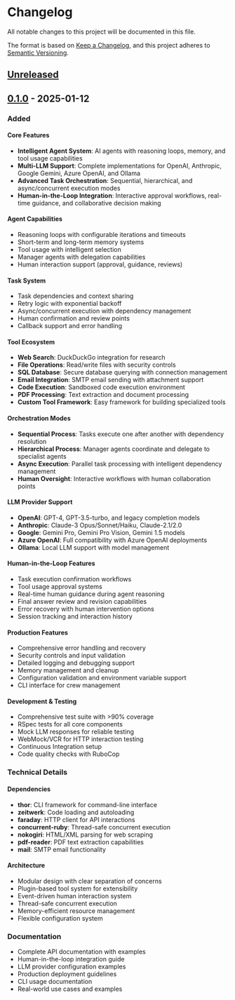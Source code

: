 # Changelog

All notable changes to this project will be documented in this file.

The format is based on [Keep a Changelog](https://keepachangelog.com/en/1.0.0/),
and this project adheres to [Semantic Versioning](https://semver.org/spec/v2.0.0.html).

## [Unreleased]

## [0.1.0] - 2025-01-12

### Added

#### Core Features
- **Intelligent Agent System**: AI agents with reasoning loops, memory, and tool usage capabilities
- **Multi-LLM Support**: Complete implementations for OpenAI, Anthropic, Google Gemini, Azure OpenAI, and Ollama
- **Advanced Task Orchestration**: Sequential, hierarchical, and async/concurrent execution modes
- **Human-in-the-Loop Integration**: Interactive approval workflows, real-time guidance, and collaborative decision making

#### Agent Capabilities
- Reasoning loops with configurable iterations and timeouts
- Short-term and long-term memory systems
- Tool usage with intelligent selection
- Manager agents with delegation capabilities
- Human interaction support (approval, guidance, reviews)

#### Task System
- Task dependencies and context sharing
- Retry logic with exponential backoff
- Async/concurrent execution with dependency management
- Human confirmation and review points
- Callback support and error handling

#### Tool Ecosystem
- **Web Search**: DuckDuckGo integration for research
- **File Operations**: Read/write files with security controls
- **SQL Database**: Secure database querying with connection management
- **Email Integration**: SMTP email sending with attachment support
- **Code Execution**: Sandboxed code execution environment
- **PDF Processing**: Text extraction and document processing
- **Custom Tool Framework**: Easy framework for building specialized tools

#### Orchestration Modes
- **Sequential Process**: Tasks execute one after another with dependency resolution
- **Hierarchical Process**: Manager agents coordinate and delegate to specialist agents
- **Async Execution**: Parallel task processing with intelligent dependency management
- **Human Oversight**: Interactive workflows with human collaboration points

#### LLM Provider Support
- **OpenAI**: GPT-4, GPT-3.5-turbo, and legacy completion models
- **Anthropic**: Claude-3 Opus/Sonnet/Haiku, Claude-2.1/2.0
- **Google**: Gemini Pro, Gemini Pro Vision, Gemini 1.5 models
- **Azure OpenAI**: Full compatibility with Azure OpenAI deployments
- **Ollama**: Local LLM support with model management

#### Human-in-the-Loop Features
- Task execution confirmation workflows
- Tool usage approval systems
- Real-time human guidance during agent reasoning
- Final answer review and revision capabilities
- Error recovery with human intervention options
- Session tracking and interaction history

#### Production Features
- Comprehensive error handling and recovery
- Security controls and input validation
- Detailed logging and debugging support
- Memory management and cleanup
- Configuration validation and environment variable support
- CLI interface for crew management

#### Development & Testing
- Comprehensive test suite with >90% coverage
- RSpec tests for all core components
- Mock LLM responses for reliable testing
- WebMock/VCR for HTTP interaction testing
- Continuous Integration setup
- Code quality checks with RuboCop

### Technical Details

#### Dependencies
- **thor**: CLI framework for command-line interface
- **zeitwerk**: Code loading and autoloading
- **faraday**: HTTP client for API interactions
- **concurrent-ruby**: Thread-safe concurrent execution
- **nokogiri**: HTML/XML parsing for web scraping
- **pdf-reader**: PDF text extraction capabilities
- **mail**: SMTP email functionality

#### Architecture
- Modular design with clear separation of concerns
- Plugin-based tool system for extensibility
- Event-driven human interaction system
- Thread-safe concurrent execution
- Memory-efficient resource management
- Flexible configuration system

### Documentation
- Complete API documentation with examples
- Human-in-the-loop integration guide
- LLM provider configuration examples
- Production deployment guidelines
- CLI usage documentation
- Real-world use cases and examples

[Unreleased]: https://github.com/gkosmo/rcrewAI/compare/v0.1.0...HEAD
[0.1.0]: https://github.com/gkosmo/rcrewAI/releases/tag/v0.1.0